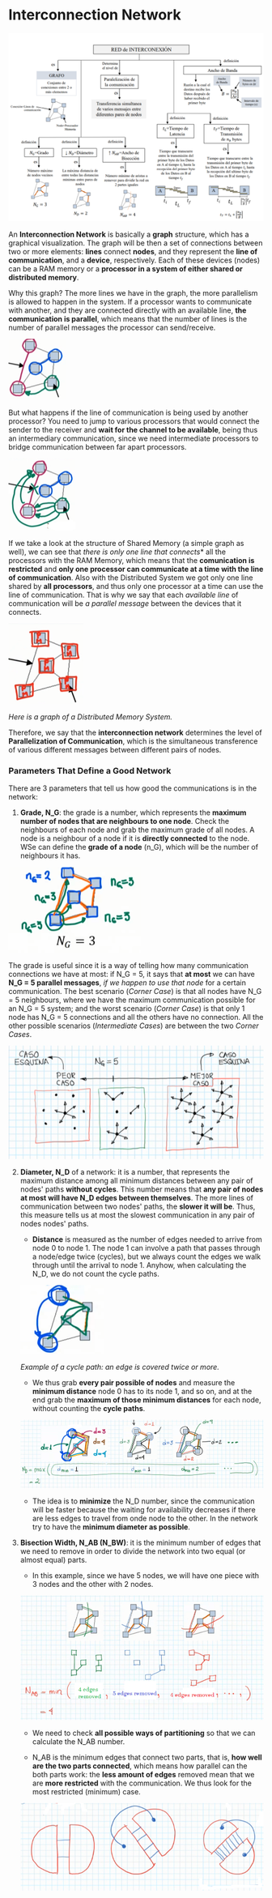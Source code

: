 # Interconnection Network

![img](res/0.png)

An **Interconnection Network** is basically a **graph** structure, which has a graphical visualization. The graph will be then a set of connections between two or more elements: **lines** connect **nodes**, and they represent the **line of communication**, and a **device**, respectively. Each of these devices (nodes) can be a RAM memory or a **processor in a system of either shared or distributed memory**.

Why this graph? The more lines we have in the graph, the more parallelism is allowed to happen in the system. If a processor wants to communicate with another, and they are connected directly with an available line, **the communication is parallel**, which means that the number of lines is the number of parallel messages the processor can send/receive.

![img](res/1.png)

But what happens if the line of communication is being used by another processor? You need to jump to various processors that would connect the sender to the receiver and **wait for the channel to be available**, being thus an intermediary communication, since we need intermediate processors to bridge communication between far apart processors.

![img](res/2.png)

If we take a look at the structure of Shared Memory (a simple graph as well), we can see that **there is only one line* that connects** all the processors with the RAM Memory, which means that the **comunication is restricted** and **only one processor can communicate at a time with the line of communication**. Also with the Distributed System we got only one line shared by **all processors**, and thus only one processor at a time can use the line of communication. That is why we say that each *available line* of communication will be *a parallel message* between the devices that it connects.

![img](res/3.png)

*Here is a graph of a Distributed Memory System.*

Therefore, we say that the **interconnection network** determines the level of **Parallelization of Communication**, which is the simultaneous transference of various different messages between different pairs of nodes.

### Parameters That Define a Good Network

There are 3 parameters that tell us how good the communications is in the network:

1. **Grade, N_G**: the grade is a number, which represents the **maximum number of nodes that are neighbours to one node**. Check the neighbours of each node and grab the maximum grade of all nodes. A node is a neighbour of a node if it is **directly connected** to the node. WSe can define the **grade of a node** (n_G), which will be the number of neighbours it has.

![img](res/4.png)

The grade is useful since it is a way of telling how many communication connections we have at most: if N_G = 5, it says that **at most** we can have **N_G = 5 parallel messages**, *if we happen to use that node* for a certain communication. The best scenario (*Corner Case*) is that all nodes have N_G = 5 neighbours, where we have the maximum communication possible for an N_G = 5 system; and the worst scenario (*Corner Case*) is that only 1 node has N_G = 5 connections and all the others have no connection. All the other possible scenarios (*Intermediate Cases*) are between the two *Corner Cases*.

![img](res/5.png)

2. **Diameter, N_D** of a network: it is a number, that represents the maximum distance among all minimum distances between any pair of nodes' paths **without cycles**. This number means that **any pair of nodes at most will have N_D edges between themselves**. The more lines of communication between two nodes' paths, the **slower it will be**. Thus, this measure tells us at most the slowest communication in any pair of nodes nodes' paths.

    - **Distance** is measured as the number of edges needed to arrive from node 0 to node 1. The node 1 can involve a path that passes through a node/edge twice (cycles), but we always count the edges we walk through until the arrival to node 1. Anyhow, when calculating the N_D, we do not count the cycle paths.

    ![img](res/6.png)

    *Example of a cycle path: an edge is covered twice or more.*

    - We thus grab **every pair possible of nodes** and measure the **minimum distance** node 0 has to its node 1, and so on, and at the end grab the **maximum of those minimum distances** for each node, without counting the **cycle paths**.

    ![img](res/7.png)

    - The idea is to **minimize** the N_D number, since the communication will be faster because the waiting for availability decreases if there are less edges to travel from onde node to the other. In the network try to have the **minimum diameter as possible**.

3. **Bisection Width, N_AB (N_BW)**: it is the minimum number of edges that we need to remove in order to divide the network into two equal (or almost equal) parts. 

    - In this example, since we have 5 nodes, we will have one piece with 3 nodes and the other with 2 nodes.

    ![img](res/8.png)

    - We need to check **all possible ways of partitioning** so that we can calculate the N_AB number.

    - N_AB is the minimum edges that connect two parts, that is, **how well are the two parts connected**, which means how parallel can the both parts work: the **less amount of edges** removed mean that we are **more restricted** with the communication. We thus look for the most restricted (minimum) case.

    ![img](res/9.png)